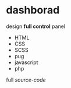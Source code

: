 # dashborad

design **full control** panel
  * HTML
  * CSS
  * SCSS
  * pug
  * javascript
  * php

full *source-code*
